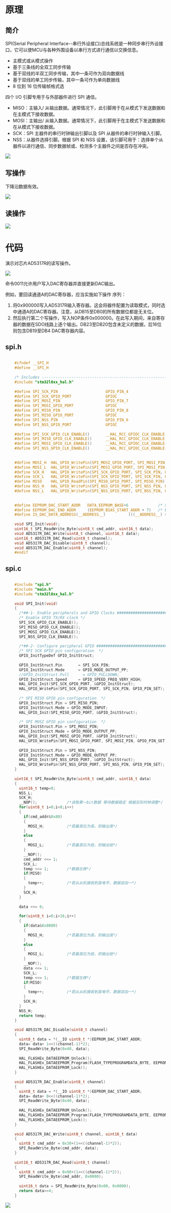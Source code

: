 # 原理 #

## 简介 ##

SPI(Serial Peripheral Interface--串行外设接口)总线系统是一种同步串行外设接口，它可以使MCU与各种外围设备以串行方式进行通信以交换信息。

- 主模式或从模式操作
- 基于三条线的全双工同步传输
- 基于双线的半双工同步传输，其中一条可作为双向数据线
- 基于双线的单工同步传输，其中一条可作为单向数据线
- 8 位到 16 位传输帧格式选

四个 I/O 引脚专用于与外部器件进行 SPI 通信。

- MISO：主输入/ 从输出数据。通常情况下，此引脚用于在从模式下发送数据和在主模式下接收数据。
- MOSI：主输出/ 从输入数据。通常情况下，此引脚用于在主模式下发送数据和在从模式下接收数据。
- SCK：SPI 主器件的串行时钟输出引脚以及 SPI 从器件的串行时钟输入引脚。
- NSS：从器件选择引脚。根据 SPI 和 NSS 设置，该引脚可用于：选择单个从器件以进行通信、同步数据帧或、检测多个主器件之间是否存在冲突。

![](http://i.imgur.com/lGdCmkG.jpg)

## 写操作 ##

下降沿数据有效。

![](http://i.imgur.com/wukYanY.jpg)

## 读操作 ##

![](http://i.imgur.com/HXGcfst.jpg)

# 代码 #

演示对芯片AD5317R的读写操作。

![](http://i.imgur.com/UatvMrV.jpg)

命令0011允许用户写入DAC寄存器并直接更新DAC输出。

例如，要回读通道A的DAC寄存器，应当实施如下操作
序列：

1. 将0x900000写入AD5317R输入寄存器。这会将器件配置为读取模式，同时选中通道A的DAC寄存器。注意，从DB15至DB0的所有数据位都是无关位。
2. 然后执行第二个写操作，写入NOP条件0x000000。在此写入期间，来自寄存器的数据在SDO线路上逐个输出。DB23至DB20包含未定义的数据，后16位则包含DB19至DB4 DAC寄存器内容。


## spi.h ##

```c

	#ifndef __SPI_H
	#define __SPI_H
	
	/* Includes ------------------------------------------------------------------*/
	#include "stm32l0xx_hal.h"
	
	#define SPI_SCK_PIN                     GPIO_PIN_4
	#define SPI_SCK_GPIO_PORT               GPIOC
	#define SPI_MOSI_PIN                    GPIO_PIN_7
	#define SPI_MOSI_GPIO_PORT              GPIOC
	#define SPI_MISO_PIN                    GPIO_PIN_8
	#define SPI_MISO_GPIO_PORT              GPIOC
	#define SPI_NSS_PIN                     GPIO_PIN_6
	#define SPI_NSS_GPIO_PORT               GPIOC
	 
	#define SPI_SCK_GPIO_CLK_ENABLE()       __HAL_RCC_GPIOC_CLK_ENABLE()
	#define SPI_MISO_GPIO_CLK_ENABLE()      __HAL_RCC_GPIOC_CLK_ENABLE()
	#define SPI_MOSI_GPIO_CLK_ENABLE()      __HAL_RCC_GPIOC_CLK_ENABLE()
	#define SPI_NSS_GPIO_CLK_ENABLE()       __HAL_RCC_GPIOC_CLK_ENABLE()
	
	
	#define MOSI_H  HAL_GPIO_WritePin(SPI_MOSI_GPIO_PORT, SPI_MOSI_PIN, GPIO_PIN_SET)  
	#define MOSI_L  HAL_GPIO_WritePin(SPI_MOSI_GPIO_PORT, SPI_MOSI_PIN, GPIO_PIN_RESET)  
	#define SCK_H   HAL_GPIO_WritePin(SPI_SCK_GPIO_PORT, SPI_SCK_PIN, GPIO_PIN_SET)  
	#define SCK_L   HAL_GPIO_WritePin(SPI_SCK_GPIO_PORT, SPI_SCK_PIN, GPIO_PIN_RESET)  
	#define MISO    HAL_GPIO_ReadPin(SPI_MISO_GPIO_PORT, SPI_MISO_PIN) 
	#define NSS_H   HAL_GPIO_WritePin(SPI_NSS_GPIO_PORT, SPI_NSS_PIN, GPIO_PIN_SET)  
	#define NSS_L   HAL_GPIO_WritePin(SPI_NSS_GPIO_PORT, SPI_NSS_PIN, GPIO_PIN_RESET) 
	
	
	#define EEPROM_DAC_START_ADDR   DATA_EEPROM_BASE+6             /* Start @ of user EEPROM area */
	#define EEPROM_DAC_END_ADDR     (EEPROM_BIAS_START_ADDR + 7)   /* End @ of user EEPROM area */
	#define IS_DAC_DATA_ADDRESS(__ADDRESS__)          (((__ADDRESS__) >= EEPROM_DAC_START_ADDR) && ((__ADDRESS__) <= EEPROM_DAC_END_ADDR))
	
	void SPI_Init(void);
	uint16_t SPI_ReadWrite_Byte(uint8_t cmd_addr, uint16_t data);
	void AD5317R_DAC_Write(uint8_t channel, uint16_t data);
	uint16_t AD5317R_DAC_Read(uint8_t channel);
	void AD5317R_DAC_Disable(uint8_t channel);
	void AD5317R_DAC_Enable(uint8_t channel);
	#endif
```

## spi.c ##

```c

	#include "spi.h"
	#include "main.h"
	#include "stm32l0xx_hal.h"
	
	void SPI_Init(void)
	{  
	  /*##-1- Enable peripherals and GPIO Clocks #################################*/
	  /* Enable GPIO TX/RX clock */
	  SPI_SCK_GPIO_CLK_ENABLE();
	  SPI_MISO_GPIO_CLK_ENABLE();
	  SPI_MOSI_GPIO_CLK_ENABLE();
	  SPI_NSS_GPIO_CLK_ENABLE();
	
	  /*##-2- Configure peripheral GPIO ##########################################*/
	  /* SPI SCK GPIO pin configuration  */
	  GPIO_InitTypeDef GPIO_InitStruct;
	  
	  GPIO_InitStruct.Pin       = SPI_SCK_PIN;
	  GPIO_InitStruct.Mode      = GPIO_MODE_OUTPUT_PP;
	  //GPIO_InitStruct.Pull      = GPIO_PULLDOWN;
	  GPIO_InitStruct.Speed     = GPIO_SPEED_FREQ_VERY_HIGH;
	  HAL_GPIO_Init(SPI_SCK_GPIO_PORT, &GPIO_InitStruct);
	  HAL_GPIO_WritePin(SPI_SCK_GPIO_PORT, SPI_SCK_PIN, GPIO_PIN_SET);
	
	  /* SPI MISO GPIO pin configuration  */
	  GPIO_InitStruct.Pin = SPI_MISO_PIN;
	  GPIO_InitStruct.Mode = GPIO_MODE_INPUT;
	  HAL_GPIO_Init(SPI_MISO_GPIO_PORT, &GPIO_InitStruct);
	
	  /* SPI MOSI GPIO pin configuration  */
	  GPIO_InitStruct.Pin = SPI_MOSI_PIN;
	  GPIO_InitStruct.Mode = GPIO_MODE_OUTPUT_PP;
	  HAL_GPIO_Init(SPI_MOSI_GPIO_PORT, &GPIO_InitStruct);
	  HAL_GPIO_WritePin(SPI_MOSI_GPIO_PORT, SPI_MOSI_PIN, GPIO_PIN_SET);
	  
	  GPIO_InitStruct.Pin = SPI_NSS_PIN;
	  GPIO_InitStruct.Mode = GPIO_MODE_OUTPUT_PP;
	  HAL_GPIO_Init(SPI_NSS_GPIO_PORT, &GPIO_InitStruct);
	  HAL_GPIO_WritePin(SPI_NSS_GPIO_PORT, SPI_NSS_PIN, GPIO_PIN_SET);
	}
	
	uint16_t SPI_ReadWrite_Byte(uint8_t cmd_addr, uint16_t data)
	{  
	  uint16_t temp=0;
	  NSS_L;  
	  SCK_H;    
	  __NOP();             /*读取第一bit数据 等待数据稳定 根据实际时钟调整*/
	  for(uint8_t i=0;i<8;i++)
	  {    
	    if(cmd_addr&0x80) 
	    {
	      MOSI_H;          /*若最高位为高，则输出高*/
	    }
	    else
	    {
	      MOSI_L;          /*若最高位为低，则输出低*/    
	    }    
	    __NOP();
	    cmd_addr <<= 1;
	    SCK_L;
	    temp <<= 1;        /*数据左移*/
	    if(MISO)
	    {
	      temp++;          /*若从从机接收到高电平，数据自加一*/
	    }
	    SCK_H;
	  }
	  
	  data <<= 6;
	  
	  for(uint8_t i=0;i<16;i++)
	  {    
	    if(data&0x8000) 
	    {
	      MOSI_H;          /*若最高位为高，则输出高*/
	    }
	    else
	    {
	      MOSI_L;          /*若最高位为低，则输出低*/    
	    }    
	    __NOP();
	    data <<= 1;
	    SCK_L;
	    temp <<= 1;        /*数据左移*/
	    if(MISO)
	    {
	      temp++;          /*若从从机接收到高电平，数据自加一*/
	    }
	    SCK_H;
	  }
	  NSS_H;
	  return temp;
	}
	
	void AD5317R_DAC_Disable(uint8_t channel)
	{
	  uint8_t data = *(__IO uint8_t *)EEPROM_DAC_START_ADDR; 
	  data= data+ 1<<((channel-1)*2);
	  SPI_ReadWrite_Byte(0x40, data);
	  
	  HAL_FLASHEx_DATAEEPROM_Unlock();
	  HAL_FLASHEx_DATAEEPROM_Program(FLASH_TYPEPROGRAMDATA_BYTE, EEPROM_DAC_START_ADDR, data);
	  HAL_FLASHEx_DATAEEPROM_Lock();
	}
	
	void AD5317R_DAC_Enable(uint8_t channel)
	{
	  uint8_t data = *(__IO uint8_t *)EEPROM_DAC_START_ADDR;  
	  data= data+ 0<<((channel-1)*2);
	  SPI_ReadWrite_Byte(0x40, data);
	  
	  HAL_FLASHEx_DATAEEPROM_Unlock();
	  HAL_FLASHEx_DATAEEPROM_Program(FLASH_TYPEPROGRAMDATA_BYTE, EEPROM_DAC_START_ADDR, data);
	  HAL_FLASHEx_DATAEEPROM_Lock();
	}
	
	void AD5317R_DAC_Write(uint8_t channel, uint16_t data)
	{
	  uint8_t cmd_addr = 0x30+(1<<((channel-1)*2));
	  SPI_ReadWrite_Byte(cmd_addr, data);
	}
	
	uint16_t AD5317R_DAC_Read(uint8_t channel)
	{
	  uint8_t cmd_addr = 0x90+(1<<((channel-1)*2));
	  SPI_ReadWrite_Byte(cmd_addr, 0x0000);
	  
	  uint16_t data = SPI_ReadWrite_Byte(0x00, 0x0000);
	  return data>>4;
	}
```

![](http://i.imgur.com/o319CjA.png)